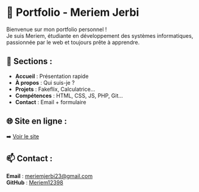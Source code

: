 # 🌟 Portfolio - Meriem Jerbi

Bienvenue sur mon portfolio personnel !  
Je suis Meriem, étudiante en développement des systèmes informatiques, passionnée par le web et toujours prête à apprendre.

## 🔎 Sections :
- **Accueil** : Présentation rapide
- **À propos** : Qui suis-je ?
- **Projets** : Fakeflix, Calculatrice...
- **Compétences** : HTML, CSS, JS, PHP, Git...
- **Contact** : Email + formulaire

## 🌐 Site en ligne :
➡️ [Voir le site](https://meriem12398.github.io/portfolio/)

## 📫 Contact :
**Email** : meriemjerbi23@gmail.com  
**GitHub** : [Meriem12398](https://github.com/Meriem12398)

